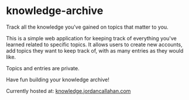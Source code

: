 # knowledge-archive
Track all the knowledge you've gained on topics that matter to you.

This is a simple web application for keeping track of everything you've learned related to specific topics. It allows users to create new accounts, add topics they want to keep track of, with as many entries as they would like.

Topics and entries are private.

Have fun building your knowledge archive!

Currently hosted at: [knowledge.jordancallahan.com](http://knowledge.jordancallahan.com/)
